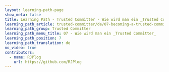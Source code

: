 ```yaml
---
layout: learning-path-page
show_meta: false
title: Learning Path - Trusted Committer - Wie wird man ein _Trusted Committer_
learning_path_article: trusted-committer/de/07-becoming-a-trusted-committer.asciidoc
learning_path_group: Trusted Committer
learning_path_menu_title: 07 - Wie wird man ein _Trusted Committer_
learning_path_position: 7
learning_path_translation: de
no_video: true
contributors:
  - name: RJPlog
    url: https://github.com/RJPlog
---
```

<!--- This file autogenerated from https://github.com/InnerSourceCommons/InnerSourceLearningPath/blob/master/scripts -->